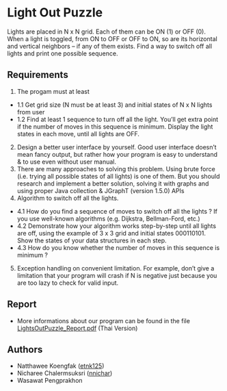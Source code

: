 # Light Out Puzzle

Lights are placed in N x N grid. Each of them can be ON (1) or OFF (0). When a light is toggled, from ON to OFF or OFF to ON, so are its horizontal and vertical neighbors – if any of them exists. Find a way to switch off all lights and print one possible sequence.

## Requirements

1. The progam must at least
- 1.1 Get grid size (N must be at least 3) and initial states of N x N lights from user
- 1.2 Find at least 1 sequence to turn off all the light. You’ll get extra point if the number of moves in this sequence is minimum. Display the light states in each move, until all lights are OFF.
2. Design a better user interface by yourself. Good user interface doesn’t mean fancy output, but rather how your program is easy to understand & to use even without user manual.
3. There are many approaches to solving this problem. Using brute force (i.e. trying all possible states of all lights) is one of them. But you should research and implement a better solution, solving it with graphs and using proper Java collection & JGraphT (version 1.5.0) APIs
4. Algorithm to switch off all the lights.
- 4.1 How do you find a sequence of moves to switch off all the lights ? If you use well-known algorithms (e.g. Dijkstra, Bellman-Ford, etc.)
- 4.2 Demonstrate how your algorithm works step-by-step until all lights are off, using the example of 3 x 3 grid and initial states 000110101. Show the states of your data structures in each step.
- 4.3 How do you know whether the number of moves in this sequence is minimum ?
5. Exception handling on convenient limitation. For example, don’t give a limitation that your program will crash if N is negative just because you are too lazy to check for valid input.

## Report

- More informations about our program can be found in the file [LightsOutPuzzle_Report.pdf](https://github.com/nnichar/LightsOutPuzzle/blob/main/LightsOutPuzzle_Report.pdf) (Thai Version)

## Authors

- Natthawee Koengfak ([etnk125](https://github.com/etnk125))
- Nicharee Chalermsuksri ([nnichar](https://github.com/nnichar)) 
- Wasawat Pengprakhon
